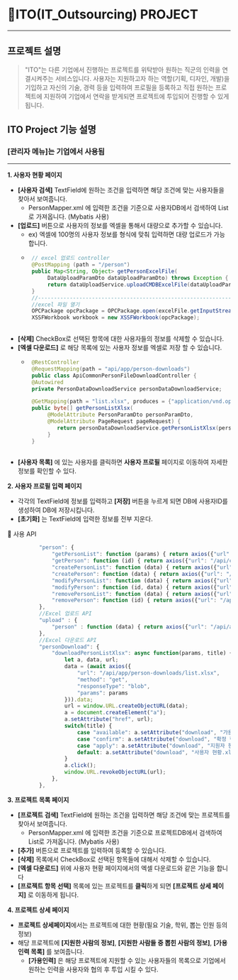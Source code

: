 # :pushpin:ITO(IT_Outsourcing) PROJECT
* * *
## 프로젝트 설명
> "ITO"는 다른 기업에서 진행하는 프로젝트를 위탁받아 원하는 직군의 인력을 연결시켜주는 서비스입니다. 사용자는 지원하고자 하는 역할(기획, 디자인, 개발)을 기입하고 자신의 기술, 경력 등을 입력하여 프로필을 등록하고 직접 원하는 프로젝트에 지원하여 기업에서 연락을 받게되면 프로젝트에 투입되어 진행할 수 있게 됩니다. 

## ITO Project 기능 설명
### [관리자 메뉴]는 기업에서 사용됨
* * *
**1. 사용자 현황 페이지**
  - **[사용자 검색]** TextField에 원하는 조건을 입력하면 해당 조건에 맞는 사용자들을 찾아서 보여줍니다.  
    + PersonMapper.xml 에 입력한 조건을 기준으로 사용자DB에서 검색하여 List로 가져옵니다. (Mybatis 사용)
  - **[업로드]** 버튼으로 사용자의 정보를 엑셀을 통해서 대량으로 추가할 수 있습니다.  
    + ex) 엑셀에 100명의 사용자 정보를 형식에 맞춰 입력하면 대량 업로드가 가능합니다.
    + ```java
       // excel 업로드 controller
       @PostMapping (path = "/person")
       public Map<String, Object> getPersonExcelFile(
            DataUploadParamDto dataUploadParamDto) throws Exception {
            return dataUploadService.uploadCMDBExcelFile(dataUploadParamDto);
       }
       //-------------------------------------------------------------------------
       //excel 파일 열기 
       OPCPackage opcPackage = OPCPackage.open(excelFile.getInputStream());
       XSSFWorkbook workbook = new XSSFWorkbook(opcPackage);      
     
  - **[삭제]** CheckBox로 선택된 항목에 대한 사용자들의 정보를 삭제할 수 있습니다.
  - **[엑셀 다운로드]** 로 해당 목록에 있는 사용자 정보를 엑셀로 저장 할 수 있습니다.
    + ```java
       @RestController
       @RequestMapping(path = "api/app/person-downloads")
       public class ApiCommonPersonFileDownloadController {
       @Autowired
       private PersonDataDownloadService personDataDownloadService;

       @GetMapping(path = "list.xlsx", produces = {"application/vnd.openxmlformats-officedocument.spreadsheetml.sheet"})
       public byte[] getPersonListXlsx(
            @ModelAttribute PersonParamDto personParamDto,
            @ModelAttribute PageRequest pageRequest) {
               return personDataDownloadService.getPersonListXlsx(personParamDto, pageRequest);
            }
       }
     
  - **[사용자 목록]** 에 있는 사용자를  클릭하면 **사용자 프로필** 페이지로 이동하여 자세한 정보를 확인할 수 있다.
  
**2. 사용자 프로필 입력 페이지**
  - 각각의 TextField에 정보를 입력하고 **[저장]** 버튼을 누르게 되면 DB에 사용자ID를 생성하여 DB에 저장시킵니다. 
  - **[초기화]** 는 TextField에 입력한 정보를 전부 지운다.


  📄 사용 API
  ```javaScript
            "person": {
                "getPersonList": function (params) { return axios({"url": "/api/common/people", "method": "get", "params": params}); },
                "getPerson": function (id) { return axios({"url": "/api/common/people/" + id, "method": "get"}); },
                "createPersonList": function (data) { return axios({"url": "/api/common/people?bulk", "method": "post", "data": data}); },
                "createPerson": function (data) { return axios({"url": "/api/common/people", "method": "post", "data": data}); },
                "modifyPersonList": function (data) { return axios({"url": "/api/common/people", "method": "put", "data": data}); },
                "modifyPerson": function (id, data) { return axios({"url": "/api/common/people/" + id, "method": "put", "data": data}); },
                "removePersonList": function (data) { return axios({"url": "/api/common/people", "method": "delete", "data": data}); },
                "removePerson": function (id) { return axios({"url": "/api/common/people/"+ id, "method": "delete"}); },
            },
            //Excel 업로드 API
            "upload" : {
                "person" : function (data) { return axios({"url": "/api/app/uploads/person","enctype": "multipart/form-data", "contentType" : false, "cache" : false, "processData" : false, "method": "post", "data": data});}
            },
            //Excel 다운로드 API
            "personDownload": {
                "downloadPersonListXlsx": async function(params, title) {
                    let a, data, url;
                    data = (await axios({
                        "url": "/api/app/person-downloads/list.xlsx",
                        "method": "get",
                        "responseType": "blob",
                        "params": params
                    })).data;
                    url = window.URL.createObjectURL(data);
                    a = document.createElement("a");
                    a.setAttribute("href", url);
                    switch(title) {
                        case "available": a.setAttribute("download", "가용인력 현황.xlsx"); break;
                        case "confirm": a.setAttribute("download", "확정 현황.xlsx"); break;
                        case "apply": a.setAttribute("download", "지원자 현황.xlsx"); break;
                        default: a.setAttribute("download", "사용자 현황.xlsx");
                    }
                    a.click();
                    window.URL.revokeObjectURL(url);
                },
            },
```            


**3. 프로젝트 목록 페이지**
  - **[프로젝트 검색]** TextField에 원하는 조건을 입력하면 해당 조건에 맞는 프로젝트를 찾아서 보여줍니다.  
    + PersonMapper.xml 에 입력한 조건을 기준으로 프로젝트DB에서 검색하여 List로 가져옵니다. (Mybatis 사용)
  - **[추가]** 버튼으로 프로젝트를 입력하여 등록할 수 있습니다.
  - **[삭제]** 목록에서 CheckBox로 선택된 항목들에 대해서 삭제할 수 있습니다.
  - **[엑셀 다운로드]** 위에 사용자 현황 페이지에서의 엑셀 다운로드와 같은 기능을 합니다
  - **[프로젝트 항목 선택]** 목록에 있는 프로젝트를 **클릭**하게 되면 **[프로젝트 상세 페이지]** 로 이동하게 됩니다.
       
**4. 프로젝트 상세 페이지**
  - **프로젝트 상세페이지**에서는 프로젝트에 대한 현황(필요 기술, 학위, 뽑는 인원 등의 정보) 
  - 해당 프로젝트에 **[지원한 사람의 정보]**, **[지원한 사람들 중 뽑힌 사람의 정보]**, **[가용 인력 목록]** 를 보여줍니다.
    + **[가용인력]** 은 해당 프로젝트에 지원할 수 있는 사용자들의 목록으로 기업에서 원하는 인력을 사용자와 협의 후 투입 시킬 수 있다.


